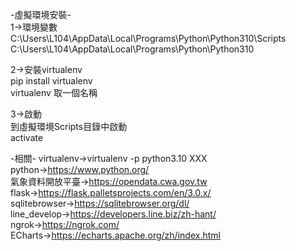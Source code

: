 -虛擬環境安裝-  
1->環境變數  
C:\Users\L104\AppData\Local\Programs\Python\Python310\Scripts  
C:\Users\L104\AppData\Local\Programs\Python\Python310  
  
2->安裝virtualenv  
pip install virtualenv  
virtualenv 取一個名稱  
  
3->啟動  
到虛擬環境Scripts目錄中啟動  
activate  

-相關-
virtualenv->virtualenv -p python3.10 XXX  
python->https://www.python.org/  
氣象資料開放平臺->https://opendata.cwa.gov.tw  
flask->https://flask.palletsprojects.com/en/3.0.x/  
sqlitebrowser->https://sqlitebrowser.org/dl/  
line_develop->https://developers.line.biz/zh-hant/  
ngrok->https://ngrok.com/  
ECharts->https://echarts.apache.org/zh/index.html  

 
  